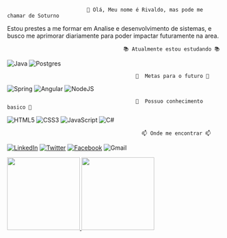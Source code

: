                               👋 Olá, Meu nome é Rivaldo, mas pode me chamar de Soturno                                       

Estou prestes a me formar em Analise e desenvolvimento de sistemas, e busco me aprimorar diariamente para poder impactar futuramente na area. 


                                          📚 Atualmente estou estudando 📚

![Java](https://img.shields.io/badge/java-%23ED8B00.svg?style=for-the-badge&logo=java&logoColor=white)
![Postgres](https://img.shields.io/badge/postgres-%23316192.svg?style=for-the-badge&logo=postgresql&logoColor=white)

                                              🎯  Metas para o futuro 🎯

![Spring](https://img.shields.io/badge/spring-%236DB33F.svg?style=for-the-badge&logo=spring&logoColor=white)
![Angular](https://img.shields.io/badge/angular-%23DD0031.svg?style=for-the-badge&logo=angular&logoColor=white)
![NodeJS](https://img.shields.io/badge/node.js-6DA55F?style=for-the-badge&logo=node.js&logoColor=white)

                                              🎯  Possuo conhecimento basico 🎯

![HTML5](https://img.shields.io/badge/html5-%23E34F26.svg?style=for-the-badge&logo=html5&logoColor=white)
![CSS3](https://img.shields.io/badge/css3-%231572B6.svg?style=for-the-badge&logo=css3&logoColor=white)
![JavaScript](https://img.shields.io/badge/javascript-%23323330.svg?style=for-the-badge&logo=javascript&logoColor=%23F7DF1E)
![C#](https://img.shields.io/badge/c%23-%23239120.svg?style=for-the-badge&logo=c-sharp&logoColor=white)


                                                📫 Onde me encontrar 📫 

[![LinkedIn](https://img.shields.io/badge/Rivaldo-Olivera-%230077B5.svg?style=for-the-badge&logo=linkedin&logoColor=white&link=https://www.linkedin.com/in/rivaldo-oliveira-48b45699/)](https://www.linkedin.com/in/rivaldo-oliveira/)
[![Twitter](https://img.shields.io/badge/RiivaldoJR-%231DA1F2.svg?style=for-the-badge&logo=Twitter&logoColor=white&link=https://twitter.com/RiivaldoJR)](https://twitter.com/RiivaldoJR)
[![Facebook](https://img.shields.io/badge/Rivas.Jr1-%231877F2.svg?style=for-the-badge&logo=Facebook&logoColor=white&link=https://facebook.com/Rivas.Jr1/)](https://facebook.com/Rivas.Jr1/)
![Gmail](https://img.shields.io/badge/rivaldo.valhalla@gmail.com-D14836?style=for-the-badge&logo=gmail&logoColor=white)

<div>
 <a href="https://github.com/Soturnus">
<img height="170em" src="https://github-readme-stats.vercel.app/api?username=soturnus&show_icons=true&theme=radical">
<img height="170em" src="https://github-readme-stats.vercel.app/api/top-langs/?username=soturnus&layout=compact">
</div> 

